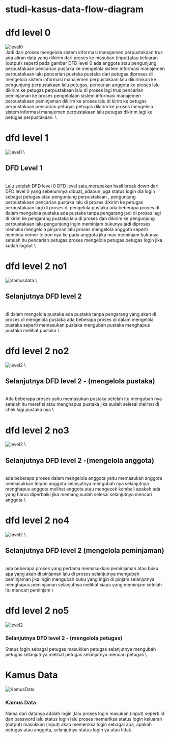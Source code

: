 # studi-kasus-data-flow-diagram
# dfd level 0
![level0](img/Level0.jpg)
\
Jadi dari proses mengelola sistem informasi manajemen perpustakaan trus ada aliran data yang dikirim dari proses ke masukan (input)atau keluaran (output) seperti pada gambar DFD level 0 ada anggota atau pengunjung perpustakaan pencarian pustaka ke  mengelola sistem informasi manajemen perpustakaan lalu pencarian pustaka  pustaka dari petugas diproses di  mengelola sistem informasi manajemen perpustakaan lalu dikirimkan ke pengunjung perpustakaan lalu petugas, pencarian anggota ke proses lalu dikirim ke petugas perpustakaan lalu di proses lagi trus pencarian peminjaman  ke proses pengelolaan sistem informasi manajemen perpustakaan peminjaman dikirm ke proses lalu di kirim ke petugas perpustakaan pencarian petugas petugas dikirim ke proses mengelola sistem informasi manajemen perpustakaan lalu petugas dikirim lagi ke petugas perpustakaan.
\
# dfd level 1
![level1](img/Level1.jpg)
\
## DFD Level 1
\
Lalu setelah DFD level 0 DFD level satu,merupakan hasil break down dari DFD level 0 yang sebelumnya dibuat,,adapun juga status login dia login sebagai petugas atau pengunjung perpustakaan , pengunjung perpustakaan pencarian pustaka lalu di proses dikirim ke petugas perpustakaan lagi di proses di pengelola pustaka ada beberapa proses di dalam mengelola pustaka ada pustaka tanpa pengarang jadi di proses lagi di kirim ke pengarang pustaka lalu di proses dan dikirim ke pengunjung perpustakaan lalu pengunjung ingin meminjam bukunya jadi diproses memalui mengelola pinjaman lalu proses mengelola anggota seperti meminta nomor telpon nya ke pada anggota jika mau meminjam bukunya setelah itu pencarian petugas proses mengelola petugas petugas login jika sudah logout
\
# dfd level 2 no1
![Kamusdata](img/Level2no1.png)
\
## Selanjutnya DFD level 2
\
di dalam mengelola pustaka ada  pustaka tanpa pengarang yang akan di proses di mengelola pustaka ada beberapa proses di dalam mengelola pustaka seperti memasukan pustaka mengubah pustaka menghapus pustaka melihat pustaka
\
# dfd level 2 no2
![level2](img/level2n02.png)
\
## Selanjutnya DFD level 2 - (mengelola pustaka) 
\
Ada beberapa proses yaitu memasukan pustaka setelah itu mengubah nya setelah itu merefisi atau menghapus pustaka jika sudah selesai melihat di chek lagi pustaka nya
\
# dfd level 2 no3
![level2](img/level2no3.png)
\
## Selanjutnya DFD level 2 -(mengelola anggota)
\
ada beberapa proses dalam mengelola anggota yaitu memasukan anggota memasukkan telpon anggota selanjutnya mengubah nya selanjutnya menghapus anggota melihat anggota atau mengecek kembali apakah ada yang harus diperbaiki jika memang sudah selesai selanjutnya mencari anggota
\
# dfd level 2 no4
![level2](img/level2no4.jpg)
\
## Selanjutnya DFD level 2 (mengelola peminjaman)
\
ada beberapa proses yang pertama memasukkan peminjaman atau buku apa yang akan di pinjaman lalu di proses selanjutnya mengubah peminjaman jika ingin mengubah buku yang ingin di pinjam selanjutnya menghapus peminjaman selanjutnya melihat siapa yang meminjam setelah itu mencari peminjam
\
# dfd level 2 no5
![level2](img/level2no5.jpg)

### Selanjutnya DFD level 2 - (mengelola petugas)
Status login sebagai petugas masukkan petugas selanjutnya mengubah petugas selanjutnya melihat petugas selanjutnya mencari petugas
\
# Kamus Data 
![KamusData](img/KamusData.jpg)

### Kamus Data
Nama dari datanya adalah login 
,lalu proses login masukan (input) seperti id dan password lalu status login lalu proses memeriksa status login keluaran (output) masukkan (input) akan memeriksa login sebagai apa, apakah petugas atau anggota, selanjutnya status login ya atau tidak.